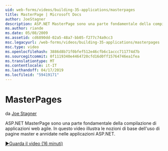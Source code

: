 ```yaml
---
uid: web-forms/videos/building-35-applications/masterpages
title: MasterPage | Microsoft Docs
author: JoeStagner
description: ASP.NET MasterPage sono una parte fondamentale della compilazione di applicazioni web agile. In questo video verrà illustrato le nozioni di base dell'uso di pagine master e annidate in...
ms.author: riande
ms.date: 05/08/2009
ms.assetid: cd6890dd-02a5-48a7-bb05-f277c74a9cc3
msc.legacyurl: /web-forms/videos/building-35-applications/masterpages
msc.type: video
ms.openlocfilehash: 3886d8b71f0bfef512e46cfb6c1accc711774d7b
ms.sourcegitcommit: 0f1119340e4464720cfd16d0ff15764746ea1fea
ms.translationtype: MT
ms.contentlocale: it-IT
ms.lasthandoff: 04/17/2019
ms.locfileid: "59419171"
---
```

# <a name="masterpages"></a>MasterPages

da [Joe Stagner](https://github.com/JoeStagner)

ASP.NET MasterPage sono una parte fondamentale della compilazione di applicazioni web agile. In questo video illustra le nozioni di base dell'uso di pagine master e annidate nelle applicazioni ASP.NET.

[&#9654;Guarda il video (16 minuti)](https://channel9.msdn.com/Blogs/ASP-NET-Site-Videos/masterpages)
